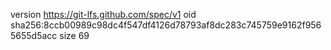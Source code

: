 version https://git-lfs.github.com/spec/v1
oid sha256:8ccb00989c98dc4f547df4126d78793af8dc283c745759e9162f9565655d5acc
size 69
